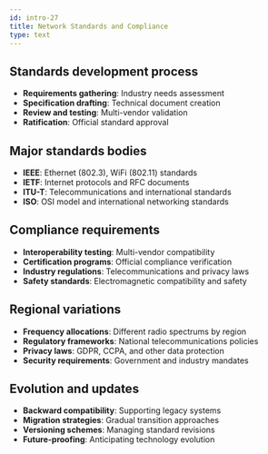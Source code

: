 ```yaml
---
id: intro-27
title: Network Standards and Compliance
type: text
---
```


## Standards development process

- **Requirements gathering**: Industry needs assessment
- **Specification drafting**: Technical document creation
- **Review and testing**: Multi-vendor validation
- **Ratification**: Official standard approval

## Major standards bodies

- **IEEE**: Ethernet (802.3), WiFi (802.11) standards
- **IETF**: Internet protocols and RFC documents
- **ITU-T**: Telecommunications and international standards
- **ISO**: OSI model and international networking standards

## Compliance requirements

- **Interoperability testing**: Multi-vendor compatibility
- **Certification programs**: Official compliance verification
- **Industry regulations**: Telecommunications and privacy laws
- **Safety standards**: Electromagnetic compatibility and safety

## Regional variations

- **Frequency allocations**: Different radio spectrums by region
- **Regulatory frameworks**: National telecommunications policies
- **Privacy laws**: GDPR, CCPA, and other data protection
- **Security requirements**: Government and industry mandates

## Evolution and updates

- **Backward compatibility**: Supporting legacy systems
- **Migration strategies**: Gradual transition approaches
- **Versioning schemes**: Managing standard revisions
- **Future-proofing**: Anticipating technology evolution